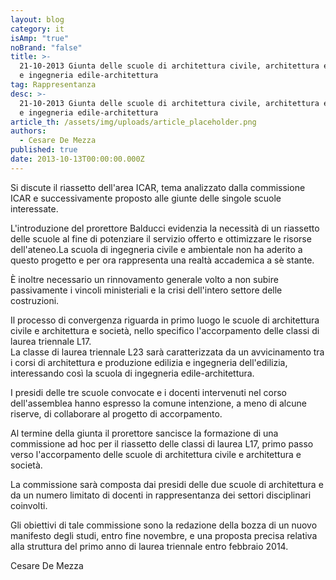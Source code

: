 ```yaml
---
layout: blog
category: it
isAmp: "true"
noBrand: "false"
title: >-
  21-10-2013 Giunta delle scuole di architettura civile, architettura e società
  e ingegneria edile-architettura
tag: Rappresentanza
desc: >-
  21-10-2013 Giunta delle scuole di architettura civile, architettura e società
  e ingegneria edile-architettura
article_th: /assets/img/uploads/article_placeholder.png
authors:
  - Cesare De Mezza
published: true
date: 2013-10-13T00:00:00.000Z
---
```


Si discute il riassetto dell'area ICAR, tema analizzato dalla commissione ICAR e successivamente proposto alle giunte delle singole scuole interessate.

L'introduzione del prorettore Balducci evidenzia la necessità di un riassetto delle scuole al fine di potenziare il servizio offerto e ottimizzare le risorse dell'ateneo.La scuola di ingegneria civile e ambientale non ha aderito a questo progetto e per ora rappresenta una realtà accademica a sè stante.

È inoltre necessario un rinnovamento generale volto a non subire passivamente i vincoli ministeriali e la crisi dell'intero settore delle costruzioni.

Il processo di convergenza riguarda in primo luogo le scuole di architettura civile e architettura e società, nello specifico l'accorpamento delle classi di laurea triennale L17.  
La classe di laurea triennale L23 sarà caratterizzata da un avvicinamento tra i corsi di architettura e produzione edilizia e ingegneria dell'edilizia, interessando così la scuola di ingegneria edile-architettura.

I presidi delle tre scuole convocate e i docenti intervenuti nel corso dell'assemblea hanno espresso la comune intenzione, a meno di alcune riserve, di collaborare al progetto di accorpamento.

Al termine della giunta il prorettore sancisce la formazione di una commissione ad hoc per il riassetto delle classi di laurea L17, primo passo verso l'accorpamento delle scuole di architettura civile e architettura e società.

La commissione sarà composta dai presidi delle due scuole di architettura e da un numero limitato di docenti in rappresentanza dei settori disciplinari coinvolti.

Gli obiettivi di tale commissione sono la redazione della bozza di un nuovo manifesto degli studi, entro fine novembre, e una proposta precisa relativa alla struttura del primo anno di laurea triennale entro febbraio 2014.

Cesare De Mezza
